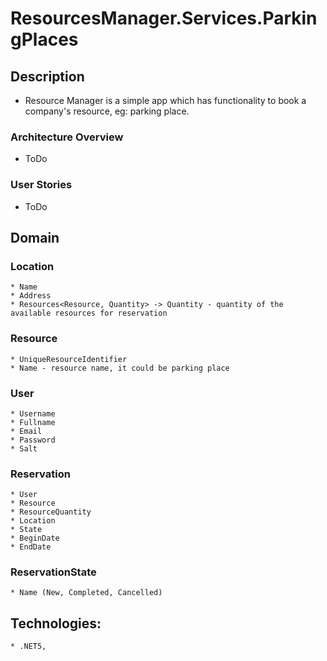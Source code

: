 # **ResourcesManager.Services.ParkingPlaces**

## **Description**
* Resource Manager is a simple app which has functionality to book a company's resource, eg: parking place.

### **Architecture Overview**
* ToDo

### **User Stories**
* ToDo

## **Domain**
### **Location**
	* Name
	* Address
	* Resources<Resource, Quantity> -> Quantity - quantity of the available resources for reservation

### **Resource**
	* UniqueResourceIdentifier
	* Name - resource name, it could be parking place

### **User**
	* Username
	* Fullname
	* Email
	* Password
	* Salt
		
### **Reservation**
	* User
	* Resource
    * ResourceQuantity
	* Location
	* State
	* BeginDate
	* EndDate
	
### **ReservationState**
	* Name (New, Completed, Cancelled)

## **Technologies:**
	* .NET5,